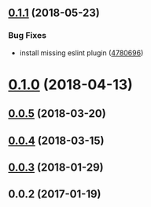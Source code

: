 <a name="0.1.1"></a>
## [0.1.1](https://github.com/cheminfo-js/ocr/compare/v0.1.0...v0.1.1) (2018-05-23)


### Bug Fixes

* install missing eslint plugin ([4780696](https://github.com/cheminfo-js/ocr/commit/4780696))



<a name="0.1.0"></a>
# [0.1.0](https://github.com/cheminfo-js/ocr/compare/v0.0.5...v0.1.0) (2018-04-13)



<a name="0.0.5"></a>
## [0.0.5](https://github.com/cheminfo-js/ocr/compare/v0.0.4...v0.0.5) (2018-03-20)



<a name="0.0.4"></a>
## [0.0.4](https://github.com/cheminfo-js/ocr/compare/v0.0.3...v0.0.4) (2018-03-15)



<a name="0.0.3"></a>
## [0.0.3](https://github.com/cheminfo-js/ocr/compare/v0.0.2...v0.0.3) (2018-01-29)



<a name="0.0.2"></a>
## 0.0.2 (2017-01-19)



